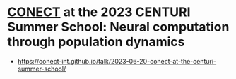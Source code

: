 # [CONECT](https://conect-int.github.io) at the 2023 CENTURI Summer School: Neural computation through population dynamics

* https://conect-int.github.io/talk/2023-06-20-conect-at-the-centuri-summer-school/
